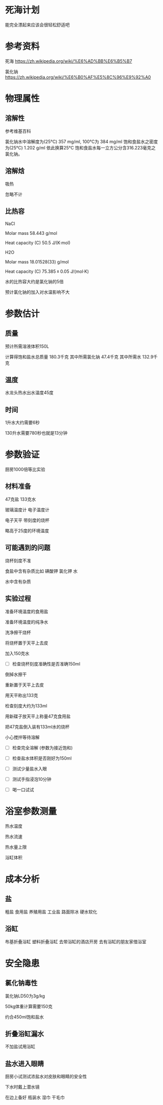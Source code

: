 死海计划
========

能完全漂起来应该会很轻松舒适吧


参考资料
========

死海 https://zh.wikipedia.org/wiki/%E6%AD%BB%E6%B5%B7

氯化钠 https://zh.wikipedia.org/wiki/%E6%B0%AF%E5%8C%96%E9%92%A0


物理属性
========

溶解性
------

参考维基百科

氯化钠水中溶解度为(25°C) 357 mg/ml, 100°C为 384 mg/ml
饱和食盐水之密度为(25°C) 1.202 g/ml
依此换算25°C 饱和食盐水每一立方公分含316.223毫克之氯化钠。


溶解焓
------

吸热

忽略不计


比热容
------

NaCl

Molar mass	58.443 g/mol

Heat capacity (C)	50.5 J/(K·mol)


H2O

Molar mass	18.01528(33) g/mol

Heat capacity (C)	75.385 ± 0.05 J/(mol·K)


水的比热容大约是氯化钠的5倍

预计氯化钠的加入对水温影响不大



参数估计
========

质量
----

预计所需溶液体积150L

计算得饱和盐水总质量 180.3千克
其中所需氯化钠 47.4千克
其中所需水 132.9千克


温度
----

水龙头热水出水温度45度


时间
----

1升水大约需要6秒

130升水需要780秒也就是13分钟


参数验证
========

厨房1000倍等比实验

材料准备
--------

47克盐
133克水

玻璃温度计
电子温度计

电子天平
带刻度的烧杯

略高于25度的环境温度


可能遇到的问题
--------------

烧杯刻度不准

食盐中含有杂质比如 碘酸钾 氯化钾 水

水中含有杂质


实验过程
--------

准备环境温度的食用盐

准备环境温度的纯净水

洗净擦干烧杯

将烧杯置于天平上去皮

加入150克水

- [ ] 检查烧杯刻度准确性是否准确150ml

倒掉水擦干

重新置于天平上去皮

用天平称出133克

检查刻度大约为133ml

用新碟子放天平上称量47克食用盐

把47克盐倒入装有133ml水的烧杯

小心搅拌等待溶解

- [ ] 检查完全溶解 (参数为接近饱和)

- [ ] 检查盐水体积是否刚好为150ml

- [ ] 测试少量盐水入眼

- [ ] 测试手指浸泡10分钟

- [ ] 喝一口试试


浴室参数测量
============

热水温度

热水流速

热水量上限

浴缸体积


成本分析
========

盐
--

粗盐
食用盐
养殖用盐
工业盐
路面除冰
硬水软化


浴缸
----

布基折叠浴缸
塑料折叠浴缸
去带浴缸的酒店开房
去有浴缸的朋友家借浴室


安全隐患
========

氯化钠毒性
----------

氯化钠LD50为3g/kg

50kg体重计算需要150克

约合450ml饱和盐水


折叠浴缸漏水
------------

不加盐试用浴缸


盐水进入眼睛
------------

厨房小试测试浓盐水对皮肤和眼睛的安全性

下水时戴上潜水镜

在边上备好 瓶装水 湿巾 干毛巾


